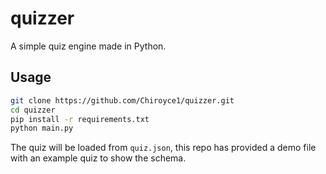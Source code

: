 # quizzer

A simple quiz engine made in Python.

## Usage
```bash
git clone https://github.com/Chiroyce1/quizzer.git
cd quizzer
pip install -r requirements.txt
python main.py
```

The quiz will be loaded from `quiz.json`, this repo has provided a demo file with an example quiz to show the schema.